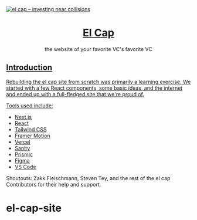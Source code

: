 <a href="https://elcap.xyz">
  <img alt="el cap – investing near collisions" src="/logo.png">
  <h1 align="center">El Cap</h1>
</a>

<p align="center">
  the website of your favorite VC's favorite VC
</p>

<p align="center">
  <a href="https://twitter.com/stewbradley">
    

## Introduction

Rebuilding the el cap site from scratch was primarily a learning exercise. We started with a few React components, some basic ideas, and the internet and ended up with a full-fledged site that we're proud of. 

Tools used include:

- [Next.js](https://nextjs.org/)
- [React](https://reactjs.org/)
- [Tailwind CSS](https://tailwindcss.com/)
- [Framer Motion](https://www.framer.com/motion/)
- [Vercel](https://vercel.com/)
- [Sanity](https://www.sanity.io/)
- [Prismic](https://prismic.io/)
- [Figma](https://www.figma.com/)
- [VS Code](https://code.visualstudio.com/)


Shoutouts: Zakk Fleischmann, Steven Tey, and the rest of the el cap Contributors for their help and support. 
# el-cap-site
